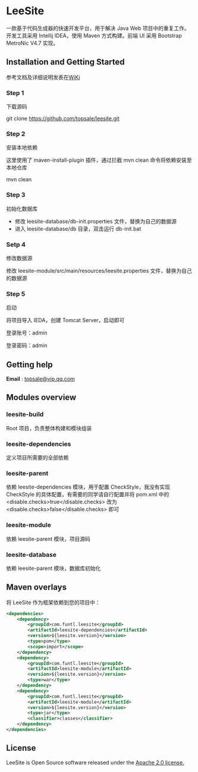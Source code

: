 # LeeSite
一款基于代码生成器的快速开发平台，用于解决 Java Web 项目中的重复工作。开发工具采用 Intellij IDEA，使用 Maven 方式构建。前端 UI 采用 Bootstrap MetroNic V4.7 实现。

## Installation and Getting Started
参考文档及详细说明发表在[WiKi](https://github.com/topsale/leesite/wiki/LeeSite)

### Step 1
下载源码

git clone https://github.com/topsale/leesite.git

### Step 2
安装本地依赖

这里使用了 maven-install-plugin 插件，通过拦截 mvn clean 命令将依赖安装至本地仓库

mvn clean

### Step 3
初始化数据库
* 修改 leesite-database/db-init.properties 文件，替换为自己的数据源
* 进入 leesite-database/db 目录，双击运行 db-init.bat

### Setp 4
修改数据源

修改 leesite-module/src/main/resources/leesite.properties 文件，替换为自己的数据源

### Step 5
启动

将项目导入 IEDA，创建 Tomcat Server，启动即可

登录账号：admin

登录密码：admin

## Getting help
**Email** : topsale@vip.qq.com

## Modules overview

### leesite-build
Root 项目，负责整体构建和模块组装

### leesite-dependencies
定义项目所需要的全部依赖

### leesite-parent
依赖 leesite-dependencies 模块，用于配置 CheckStyle，我没有实现 CheckStyle 的具体配置，有需要的同学请自行配置并将 pom.xml 中的 <disable.checks>true</disable.checks> 改为 <disable.checks>false</disable.checks> 即可

### leesite-module
依赖 leesite-parent 模块，项目源码

### leesite-database
依赖 leesite-parent 模块，数据库初始化

## Maven overlays

将 LeeSite 作为框架依赖到您的项目中：

```xml
<dependencies>
	<dependency>
		<groupId>com.funtl.leesite</groupId>
		<artifactId>leesite-dependencies</artifactId>
		<version>${leesite.version}</version>
		<type>pom</type>
		<scope>import</scope>
	</dependency>
	<dependency>
		<groupId>com.funtl.leesite</groupId>
		<artifactId>leesite-module</artifactId>
		<version>${leesite.version}</version>
		<type>war</type>
	</dependency>
	<dependency>
		<groupId>com.funtl.leesite</groupId>
		<artifactId>leesite-module</artifactId>
		<version>${leesite.version}</version>
		<type>jar</type>
		<classifier>classes</classifier>
	</dependency>
</dependencies>
```

## License
LeeSite is Open Source software released under the [Apache 2.0 license.](http://www.apache.org/licenses/LICENSE-2.0.html)